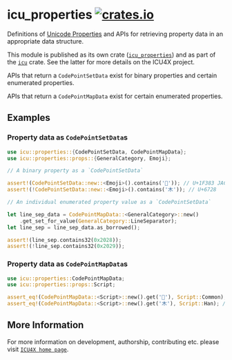 # icu_properties [![crates.io](https://img.shields.io/crates/v/icu_properties)](https://crates.io/crates/icu_properties)

<!-- cargo-rdme start -->

Definitions of [Unicode Properties] and APIs for
retrieving property data in an appropriate data structure.

This module is published as its own crate ([`icu_properties`](https://docs.rs/icu_properties/latest/icu_properties/))
and as part of the [`icu`](https://docs.rs/icu/latest/icu/) crate. See the latter for more details on the ICU4X project.

APIs that return a `CodePointSetData` exist for binary properties and certain enumerated
properties.

APIs that return a `CodePointMapData` exist for certain enumerated properties.

## Examples

### Property data as `CodePointSetData`s

```rust
use icu::properties::{CodePointSetData, CodePointMapData};
use icu::properties::props::{GeneralCategory, Emoji};

// A binary property as a `CodePointSetData`

assert!(CodePointSetData::new::<Emoji>().contains('🎃')); // U+1F383 JACK-O-LANTERN
assert!(!CodePointSetData::new::<Emoji>().contains('木')); // U+6728

// An individual enumerated property value as a `CodePointSetData`

let line_sep_data = CodePointMapData::<GeneralCategory>::new()
    .get_set_for_value(GeneralCategory::LineSeparator);
let line_sep = line_sep_data.as_borrowed();

assert!(line_sep.contains32(0x2028));
assert!(!line_sep.contains32(0x2029));
```

### Property data as `CodePointMapData`s

```rust
use icu::properties::CodePointMapData;
use icu::properties::props::Script;

assert_eq!(CodePointMapData::<Script>::new().get('🎃'), Script::Common); // U+1F383 JACK-O-LANTERN
assert_eq!(CodePointMapData::<Script>::new().get('木'), Script::Han); // U+6728
```

[`ICU4X`]: ../icu/index.html
[Unicode Properties]: https://unicode-org.github.io/icu/userguide/strings/properties.html

<!-- cargo-rdme end -->

## More Information

For more information on development, authorship, contributing etc. please visit [`ICU4X home page`](https://github.com/unicode-org/icu4x).

